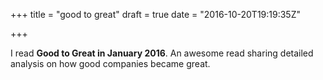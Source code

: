 +++
title = "good to great"
draft = true
date = "2016-10-20T19:19:35Z"

+++

I read **Good to Great in January 2016**. An awesome read sharing detailed analysis on how good companies became great.
